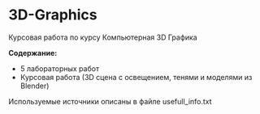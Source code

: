 # 3D-Graphics

Курсовая работа по курсу Компьютерная 3D Графика

__Содержание:__
* 5 лабораторных работ
* Курсовая работа (3D сцена с освещением, тенями и моделями из Blender)

Используемые источники описаны в файле usefull_info.txt
